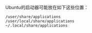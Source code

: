 Ubuntu的启动器可能放在如下这些位置：

```
/user/share/applications
/user/local/share/applications
~/.local/share/applications
```
